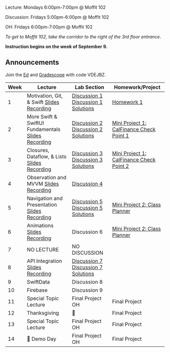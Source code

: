 Lecture: Mondays 6:00pm-7:00pm @ Moffit 102

Discussion: Fridays 5:00pm-6:00pm @ Moffit 102

OH: Fridays 6:00pm-7:00pm @ Moffit 102  

*To get to Moffit 102, take the corridor to the right of the 3rd floor entrance*.

**Instruction begins on the week of September 9.**

## Announcements
Join the [Ed](https://edstem.org/us/join/9rtEur) and [Gradescope](https://www.gradescope.com) with code VDEJBZ.

| Week | Lecture | Lab Section | Homework/Project |
| ---- | ------------------------------------------------------------------------------------------------------------------------------------------------------------------------------------------------------------------------------------------------------------------------------------------------------- | ------------------------------------------------- | ------------------------------------------------- |
| 1    | Motivation, Git, & Swift [Slides](https://drive.google.com/file/d/1GuW3e5f9PlFAp6cmPt9mgZV7KEjML1rL/view?usp=sharing) [Recording](https://youtu.be/DkCzKvBstto?si=kKP4MiEbhiM5IP2S)| [Discussion 1](https://drive.google.com/file/d/1tmSyMl6Jo-C2GqunlbtiarAdZ7nNW7DV/view?usp=sharing) [Discussion 1 Solutions](https://drive.google.com/file/d/17_NQKT7oNr3Q-eyYUgflLMjeyub0S_OA/view?usp=sharing) | [Homework 1](https://calhacks.notion.site/HW-1-9ff3cbb742a440b4afac115ce0ed3876?pvs=4) |
| 2    | More Swift & SwiftUI Fundamentals [Slides](https://drive.google.com/file/d/1H2hfkGkuhfsFEeHkt6wpgNl0efXIh96M/view?usp=sharing) [Recording](https://youtu.be/SS6DwEJ1beo?si=sO17XKLBnsCpVe-O) | [Discussion 2](https://drive.google.com/file/d/1uong0PNGsFdeWKim6_w1R7BaA-ZCGMqT/view) [Discussion 2 Solutions](https://drive.google.com/file/d/1vlcffKSJr0WALhbOA-UVKYu-wF_lnceZ/view?usp=sharing) | [Mini Project 1: CalFinance Check Point 1](https://calhacks.notion.site/Mini-Project-1-CalFinance-e1d3ffaf400b4c679dd01609c764c0dd?pvs=4) |
| 3    | Closures, Dataflow, & Lists [Slides](https://drive.google.com/file/d/126CEqMcylUEn4Y5xsFSI52DX1LHfN5LH/view?usp=sharing) [Recording](https://youtu.be/FMMe87Re8Xg?si=jfZjGKmrGmkHdJlS) | [Discussion 3](https://drive.google.com/file/d/1Ft-a-EF4FeUVAfwL2p6TeRTrLj0OJ_8d/view?usp=sharing) [Discussion 3 Solutions](https://drive.google.com/file/d/1IaUI3XWPr6ESqmTiwrmgbWdvU_WH-6F-/view?usp=drive_link) | [Mini Project 1: CalFinance Check Point 2](https://calhacks.notion.site/Mini-Project-1-CalFinance-e1d3ffaf400b4c679dd01609c764c0dd?pvs=4) |
| 4    | Observation and MVVM [Slides](https://drive.google.com/file/d/17YHPLn1mMVnNVoJpk824gZFuLNjg4VBH/view?usp=sharing) [Recording](https://youtu.be/QtxkX1N5kZE?si=VWWn16Vwnp26yIXD) | [Discussion 4](https://drive.google.com/file/d/1dgY3S9XAddQPbrrmg2vs-6rHsEtoyFBW/view) |  |
| 5    | Navigation and Presentation [Slides](https://drive.google.com/file/d/1t4WWHMPu5dtWJSh-GhnjG7mCgO0E5Tph/view?usp=sharing) [Recording](https://youtu.be/y-WKKKmPBFM?si=5lVVq2ww-pNPpXss) | [Discussion 5](https://drive.google.com/file/d/1bqqlgBWr6_swFdIfKs6HxmRWXtzP-i02/view?usp=sharing) [Discussion 5 Solutions](https://drive.google.com/file/d/1jb0f2CorY3XHvlQQp9v4431dGBDFynKO/view?usp=sharing) | [Mini Project 2: Class Planner](https://calhacks.notion.site/Mini-Project-2-Class-Planner-6037a8d265bb45d9b4bf1ab6a6d0382b?pvs=4) |
| 6    | Animations [Slides](https://drive.google.com/file/d/1lQpG6xNl1NNEH61W6F8-VytsbdB7uct0/view?usp=sharing) [Recording](https://youtu.be/gu2EK4hb1B4?si=EhuDtYdsqZBNk6fR) | Discussion 6 | [Mini Project 2: Class Planner](https://calhacks.notion.site/Mini-Project-2-Class-Planner-6037a8d265bb45d9b4bf1ab6a6d0382b?pvs=4) |
| 7    | NO LECTURE | NO DISCUSSION | |
| 8    | API Integration [Slides](https://drive.google.com/file/d/11IzadxA-s6iqjX-1WKbT8MbZXX3kHh_X/view?usp=sharing) [Recording](https://drive.google.com/file/d/1IxRJfE76uJSBVWp5fCUlv5pJrRQfW4l7/view?usp=sharing) | [Discussion 7](https://drive.google.com/file/d/1zvHYea94gZr502Wogu7ZoD7e9gkx50Ct/view?usp=sharing) [Discussion 7 Solutions](https://drive.google.com/file/d/1YUH6fCPg02TmaVxoa_33YDb6QY3MLa8J/view?usp=sharing)  |   |
| 9    | SwiftData | Discussion 8 |  |
| 10   | Firebase | Discussion 9 | 
| 11   | Special Topic Lecture | Final Project OH | Final Project |
| 12   | Thanksgiving | 🦃 | Final Project |
| 13   | Special Topic Lecture | Final Project OH | Final Project 
| 14   | 🎉 Demo Day | Final Project OH | Final Project 